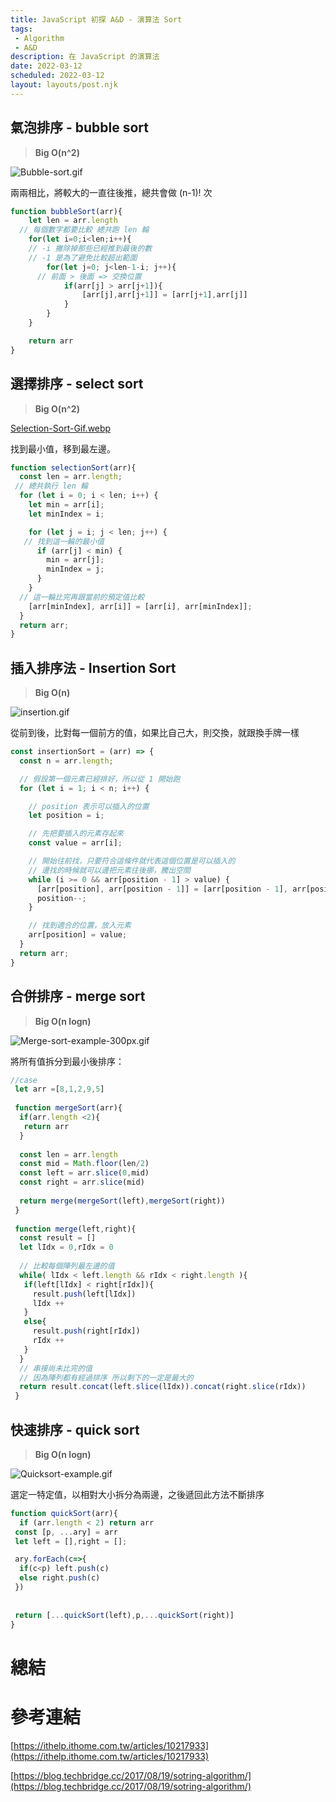 ```yaml
---
title: JavaScript 初探 A&D - 演算法 Sort
tags:
 - Algorithm
 - A&D
description: 在 JavaScript 的演算法
date: 2022-03-12
scheduled: 2022-03-12
layout: layouts/post.njk
---
```


## 氣泡排序 - bubble sort

> **Big O(n^2)**

![Bubble-sort.gif](https://i.imgur.com/Mrh5FkZ.gif)

兩兩相比，將較大的一直往後推，總共會做 (n-1)! 次

```jsx
function bubbleSort(arr){
    let len = arr.length
  // 每個數字都要比較 總共跑 len 輪
    for(let i=0;i<len;i++){
    // -i 撇除掉那些已經推到最後的數
    // -1 是為了避免比較超出範圍
        for(let j=0; j<len-1-i; j++){
      // 前面 > 後面 => 交換位置
            if(arr[j] > arr[j+1]){
                [arr[j],arr[j+1]] = [arr[j+1],arr[j]]
            }
        }
    }

    return arr 
}
```

## 選擇排序 - select sort

> **Big O(n^2)**

[Selection-Sort-Gif.webp]()

找到最小值，移到最左邊。

```jsx
function selectionSort(arr){
  const len = arr.length;
 // 總共執行 len 輪
  for (let i = 0; i < len; i++) {
    let min = arr[i];
    let minIndex = i;

    for (let j = i; j < len; j++) {
   // 找到這一輪的最小值
      if (arr[j] < min) {
        min = arr[j];
        minIndex = j;
      }
    }
  // 這一輪比完再跟當前的預定值比較
    [arr[minIndex], arr[i]] = [arr[i], arr[minIndex]];
  }
  return arr;
}
```

## ****插入排序法 - Insertion Sort****

> **Big O(n)**

![insertion.gif](https://i.imgur.com/8ScSICK.gif)

從前到後，比對每一個前方的值，如果比自己大，則交換，就跟換手牌一樣

```jsx
const insertionSort = (arr) => {
  const n = arr.length;

  // 假設第一個元素已經排好，所以從 1 開始跑
  for (let i = 1; i < n; i++) {

    // position 表示可以插入的位置
    let position = i;

    // 先把要插入的元素存起來
    const value = arr[i];

    // 開始往前找，只要符合這條件就代表這個位置是可以插入的
    // 邊找的時候就可以邊把元素往後挪，騰出空間
    while (i >= 0 && arr[position - 1] > value) {
      [arr[position], arr[position - 1]] = [arr[position - 1], arr[position]];
      position--;
    }

    // 找到適合的位置，放入元素
    arr[position] = value;
  }
  return arr;
}
```

## 合併排序 - merge sort

> **Big O(n logn)**

![Merge-sort-example-300px.gif](https://i.imgur.com/L54m2G7.gif)

將所有值拆分到最小後排序：

```jsx
//case
 let arr =[8,1,2,9,5]
 
 function mergeSort(arr){
  if(arr.length <2){
   return arr
  }
 
  const len = arr.length
  const mid = Math.floor(len/2)
  const left = arr.slice(0,mid)
  const right = arr.slice(mid)
  
  return merge(mergeSort(left),mergeSort(right))
 }
 
 function merge(left,right){
  const result = []
  let lIdx = 0,rIdx = 0
  
  // 比較每個陣列最左邊的值
  while( lIdx < left.length && rIdx < right.length ){
   if(left[lIdx] < right[rIdx]){
     result.push(left[lIdx])
     lIdx ++
   }
   else{
     result.push(right[rIdx])
     rIdx ++
   }
  }
  // 串接尚未比完的值
  // 因為陣列都有經過排序 所以剩下的一定是最大的
  return result.concat(left.slice(lIdx)).concat(right.slice(rIdx))
 }
```

## 快速排序 - quick sort

> **Big O(n logn)**

![Quicksort-example.gif](https://i.imgur.com/46RhIqx.gif)

選定一特定值，以相對大小拆分為兩邊，之後遞回此方法不斷排序

```jsx
function quickSort(arr){
  if (arr.length < 2) return arr
 const [p, ...ary] = arr
 let left = [],right = [];

 ary.forEach(c=>{
  if(c<p) left.push(c)
  else right.push(c)
 })
 
 
 return [...quickSort(left),p,...quickSort(right)]
}
```

# 總結

# 參考連結

[https://ithelp.ithome.com.tw/articles/10217933](https://ithelp.ithome.com.tw/articles/10217933)

[https://blog.techbridge.cc/2017/08/19/sotring-algorithm/](https://blog.techbridge.cc/2017/08/19/sotring-algorithm/)
